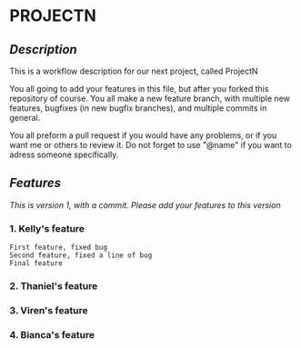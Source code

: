 # **PROJECTN**


## _Description_

This is a workflow description for our next project, called ProjectN

You all going to add your features in this file, but after you forked this repository of course.
You all make a new feature branch, with multiple new features, bugfixes (in new bugfix branches), and multiple commits in general.

You all preform a pull request if you would have any problems, or if you want me or others to review it. Do not forget to use "@name" if you want to adress someone specifically.

## _Features_

*This is version 1, with a commit. Please add your features to this version*

### 1. Kelly's feature
	First feature, fixed bug
	Second feature, fixed a line of bug
	Final feature

### 2. Thaniel's feature


### 3. Viren's feature


### 4. Bianca's feature



